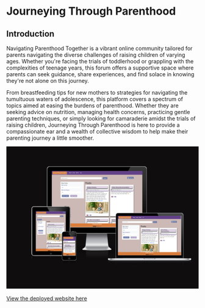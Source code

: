 # Journeying Through Parenthood

## Introduction <a name="introduction"></a>

Navigating Parenthood Together is a vibrant online community tailored for parents navigating the diverse challenges of raising children of varying ages. Whether you're facing the trials of toddlerhood or grappling with the complexities of teenage years, this forum offers a supportive space where parents can seek guidance, share experiences, and find solace in knowing they're not alone on this journey.

From breastfeeding tips for new mothers to strategies for navigating the tumultuous waters of adolescence, this platform covers a spectrum of topics aimed at easing the burdens of parenthood. Whether they are seeking advice on nutrition, managing health concerns, practicing gentle parenting techniques, or simply looking for camaraderie amidst the trials of raising children, Journeying Through Parenthood is here to provide a compassionate ear and a wealth of collective wisdom to help make their parenting journey a little smoother.

![Screenshot of the website's responsive layout on different types of screens](/documentation/images/responsiveness-screenshot.png)

[View the deployed website here]()